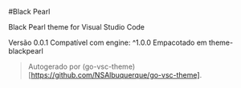 #Black Pearl

Black Pearl theme for Visual Studio Code

Versão 0.0.1
Compatível com engine: ^1.0.0
Empacotado em theme-blackpearl

> Autogerado por (go-vsc-theme)[https://github.com/NSAlbuquerque/go-vsc-theme].